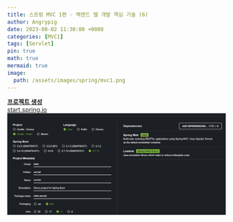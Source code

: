 ```yaml
---
title: 스프링 MVC 1편 - 백엔드 웹 개발 핵심 기술 (6)
author: Angrypig
date: 2023-08-02 11:30:00 +0800
categories: [MVC1]
tags: [Servlet]
pin: true
math: true
mermaid: true
image:
  path: /assets/images/spring/mvc1.png
---
```


  **<u>프로젝트 생성</u>**<br>
  [start.spring.io](https://start.spring.io/)
  ![CREATE PROJECT](/assets/images/spring/mvc1/create_project.png)


```java

```
